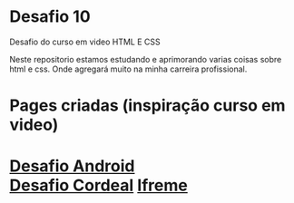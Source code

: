# Desafio 10
 Desafio do curso em video HTML E CSS

Neste repositorio estamos estudando e aprimorando varias coisas sobre html e css.
Onde agregará muito na minha carreira profissional.
<h1>Pages criadas <span style="font-weight: bold;">(inspiração curso em video)</span><h1>
<a href="./Dessafio/Site Android/GROUPING_TAGS copy.html" target="_blank"> Desafio Android </a><br>
<a href="./Dessafio/Site Cordeal/cordeal.html" target="_blank">Desafio Cordeal</a>
<a href="./exercicios/ex24/iframe.html" target="_blank">Ifreme</a>
